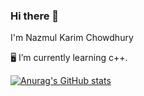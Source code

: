 ### Hi there 👋
I'm Nazmul Karim Chowdhury


:desktop_computer: I’m currently learning c++.





[![Anurag's GitHub stats](https://github-readme-stats.vercel.app/api?username=nkchowdhury)](https://github.com/anuraghazra/github-readme-stats)

<!--
**nkchowdhury/nkchowdhury** is a ✨ _special_ ✨ repository because its `README.md` (this file) appears on your GitHub profile.

Here are some ideas to get you started:

- 🔭 I’m currently working on ...
- 🌱 I’m currently learning ...
- 👯 I’m looking to collaborate on ...
- 🤔 I’m looking for help with ...
- 💬 Ask me about ...
- 📫 How to reach me: ...
- 😄 Pronouns: ...
- ⚡ Fun fact: ...
-->
